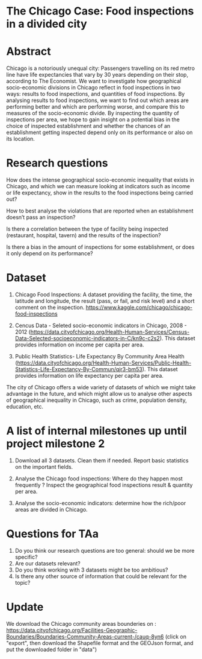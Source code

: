 # The Chicago Case: Food inspections in a divided city

# Abstract
Chicago is a notoriously unequal city: Passengers travelling on its red metro line have life expectancies that vary by 30 years depending on their stop, according to The Economist. We want to investigate how geographical socio-economic divisions in Chicago reflect in food inspections in two ways: results to food inspections, and quantities of food inspections. By analysing results to food inspections, we want to find out which areas are performing better and which are performing worse, and compare this to measures of the socio-economic divide. By inspecting the quantity of inspections per area, we hope to gain insight on a potential bias in the choice of inspected establishment and whether the chances of an establishment getting inspected depend only on its performance or also on its location.


# Research questions
How does the intense geographical socio-economic inequality that exists in Chicago, and which we can measure looking at indicators such as income or life expectancy, show in the results to the food inspections being carried out?  

How to best analyse the violations that are reported when an establishment doesn’t pass an inspection?

Is there a correlation between the type of facility being inspected (restaurant, hospital, tavern) and the results of the inspection?

Is there a bias in the amount of inspections for some establishment, or does it only depend on its performance?

# Dataset
1) Chicago Food Inspections: A dataset providing the facility, the time, the latitude and longitude, the result (pass, or fail, and risk level) and a short comment on the inspection.
https://www.kaggle.com/chicago/chicago-food-inspections

2) Cencus Data - Seleted socio-economic indicators in Chicago, 2008 - 2012 (https://data.cityofchicago.org/Health-Human-Services/Census-Data-Selected-socioeconomic-indicators-in-C/kn9c-c2s2). This dataset provides information on income per capita per area.

3) Public Health Statistics- Life Expectancy By Community Area Health (https://data.cityofchicago.org/Health-Human-Services/Public-Health-Statistics-Life-Expectancy-By-Commun/qjr3-bm53). This dataset provides information on life expectancy per capita per area.

The city of Chicago offers a wide variety of datasets of which we might take advantage in the future, and which might allow us to analyse other aspects of geographical inequality in Chicago, such as crime, population density, education, etc.

# A list of internal milestones up until project milestone 2
1) Download all 3 datasets. Clean them if needed. Report basic statistics on the important fields.

2) Analyse the Chicago food inspections: Where do they happen most frequently ? Inspect the geographical food inspections result & quantity per area.

3) Analyse the socio-economic indicators: determine how the rich/poor areas are divided in Chicago.

# Questions for TAa
1) Do you think our research questions are too general: should we be more specific?
2) Are our datasets relevant?
3) Do you think working with 3 datasets might be too ambitious?
4) Is there any other source of information that could be relevant for the topic?

# Update 
We download the Chicago community areas bounderies on :
https://data.cityofchicago.org/Facilities-Geographic-Boundaries/Boundaries-Community-Areas-current-/cauq-8yn6
(click on "export", then download the Shapefile format and the GEOJson format, and put the downloaded folder in "data")

